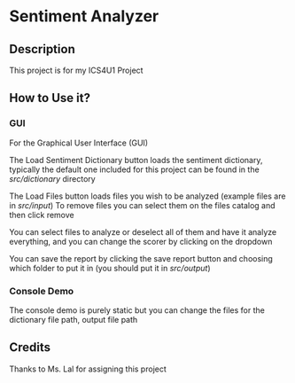 # Sentiment Analyzer

## Description 

This project is for my ICS4U1 Project

## How to Use it?

### GUI

For the Graphical User Interface (GUI)

The Load Sentiment Dictionary button loads the sentiment dictionary, typically the default one included for this project can be found
in the *src/dictionary* directory

The Load Files button loads files you wish to be analyzed (example files are in *src/input*)
To remove files you can select them on the files catalog and then click remove

You can select files to analyze or deselect all of them and have it analyze everything,
and you can change the scorer by clicking on the dropdown

You can save the report by clicking the save report button and choosing which folder to put it in
(you should put it in *src/output*)

### Console Demo

The console demo is purely static but you can change the files for the dictionary file path,
output file path

## Credits

Thanks to Ms. Lal for assigning this project